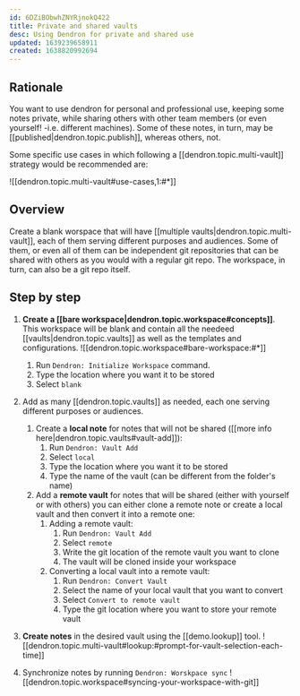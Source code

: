 ```yaml
---
id: 6DZiBObwhZNYRjnokQ422
title: Private and shared vaults
desc: Using Dendron for private and shared use
updated: 1639239658911
created: 1638820992694
---
```


## Rationale

You want to use dendron for personal and professional use, keeping some notes private, while sharing others with other team members (or even yourself! -i.e. different machines). Some of these notes, in turn, may be [[published|dendron.topic.publish]], whereas others, not.

Some specific use cases in which following a [[dendron.topic.multi-vault]] strategy would be recommended are:

![[dendron.topic.multi-vault#use-cases,1:#*]]

## Overview

Create a blank worspace that will have [[multiple vaults|dendron.topic.multi-vault]], each of them serving different purposes and audiences. Some of them, or even all of them can be independent git repositories that can be shared with others as you would with a regular git repo. The workspace, in turn, can also be a git repo itself.

## Step by step

1. **Create a [[bare workspace|dendron.topic.workspace#concepts]]**. This workspace will be blank and contain all the needeed [[vaults|dendron.topic.vaults]] as well as the templates and configurations.
   ![[dendron.topic.workspace#bare-workspace:#*]]
   1. Run `Dendron: Initialize Workspace` command.
   2. Type the location where you want it to be stored
   3. Select `blank`
2. Add as many [[dendron.topic.vaults]] as needed, each one serving different purposes or audiences.
   
   1. Create a **local note** for notes that will not be shared ([[more info here|dendron.topic.vaults#vault-add]]):
      1. Run `Dendron: Vault Add`
      2. Select `local`
      3. Type the location where you want it to be stored
      4. Type the name of the vault (can be different from the folder's name)
   2. Add a **remote vault** for notes that will be shared (either with yourself or with others) you can either clone a remote note or create a local vault and then convert it into a remote one:
      1. Adding a remote vault: 
         1. Run `Dendron: Vault Add`
         2. Select `remote`
         3. Write the git location of the remote vault you want to clone
         4. The vault will be cloned inside your workspace
      2. Converting a local vault into a remote vault:
         1. Run `Dendron: Convert Vault`
         2. Select the name of your local vault that you want to convert
         3. Select `Convert to remote vault`
         4. Type the git location where you want to store your remote vault
3. **Create notes** in the desired vault using the [[demo.lookup]] tool.
   ![[dendron.topic.multi-vault#lookup:#prompt-for-vault-selection-each-time]]
4. Synchronize notes by running `Dendron: Worskpace sync`
   ![[dendron.topic.workspace#syncing-your-workspace-with-git]]





